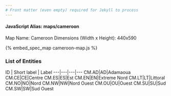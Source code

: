 ```yaml
---
# Front matter (even empty) required for Jekyll to process
---
```


#### JavaScript Alias: maps/cameroon

Map Name: Cameroon
Dimensions (Width x Height): 440x590



{% embed_spec_map cameroon-map.js %}

### List of Entities

ID | Short label | Label
---|---|---|---
CM.AD|AD|Adamaoua
CM.CE|CE|Centre
CM.ES|ES|Est
CM.EN|EN|Extreme Nord
CM.LT|LT|Littoral
CM.NO|NO|Nord
CM.NW|NW|Nord Ouest
CM.OU|OU|Ouest
CM.SU|SU|Sud
CM.SW|SW|Sud Ouest

